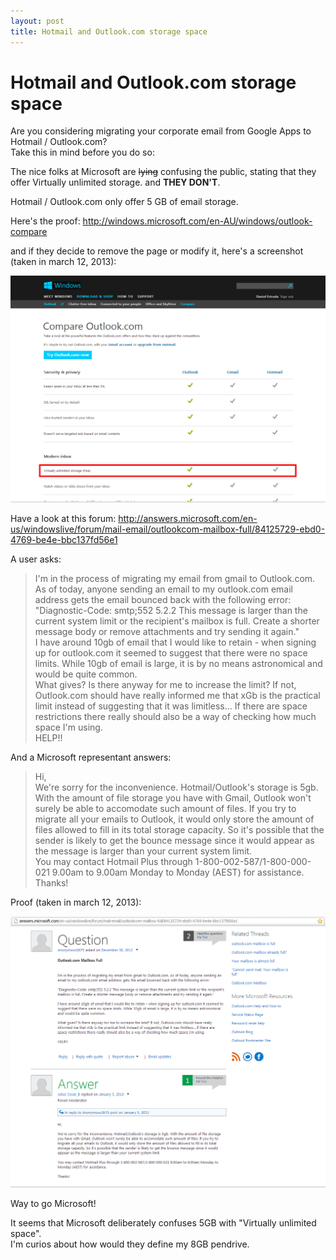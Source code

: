 ```yaml
---
layout: post
title: Hotmail and Outlook.com storage space
---
```


# Hotmail and Outlook.com storage space
Are you considering migrating your corporate email from Google Apps to Hotmail / Outlook.com?  
Take this in mind before you do so:

The nice folks at Microsoft are <del>lying</del> confusing the public, stating that they offer Virtually unlimited storage.
and **THEY DON'T**.

Hotmail / Outlook.com only offer 5 GB of email storage.

Here's the proof:
<http://windows.microsoft.com/en-AU/windows/outlook-compare>

and if they decide to remove the page or modify it, here's a screenshot (taken in march 12, 2013):

![page screenshot](/images/2013-03-13-1.png)

Have a look at this forum:
<http://answers.microsoft.com/en-us/windowslive/forum/mail-email/outlookcom-mailbox-full/84125729-ebd0-4769-be4e-bbc137fd56e1>

A user asks:

> I'm in the process of migrating my email from gmail to Outlook.com. As of today, anyone sending an email to my outlook.com email address gets the email bounced back with the following error:  
> "Diagnostic-Code: smtp;552 5.2.2 This message is larger than the current system limit or the recipient's mailbox is full. Create a shorter message body or remove attachments and try sending it again."  
> I have around 10gb of email that I would like to retain - when signing up for outlook.com it seemed to suggest that there were no space limits. While 10gb of email is large, it is by no means astronomical and would be quite common.  
> What gives? Is there anyway for me to increase the limit? If not, Outlook.com should have really informed me that xGb is the practical limit instead of suggesting that it was limitless... If there are space restrictions there really should also be a way of checking how much space I'm using.  
> HELP!!

And a Microsoft representant answers:

> Hi,  
> We're sorry for the inconvenience. Hotmail/Outlook's storage is 5gb. With the amount of file storage you have with Gmail, Outlook won't surely be able to accomodate such amount of files. If you try to migrate all your emails to Outlook, it would only store the amount of files allowed to fill in its total storage capacity. So it's possible that the sender is likely to get the bounce message since it would appear as the message is larger than your current system limit.  
> You may contact Hotmail Plus through 1-800-002-587/1-800-000-021 9.00am to 9.00am Monday to Monday (AEST) for assistance.  
> Thanks!

Proof (taken in march 12, 2013):

![forum screenshot](/images/2013-03-13-2.png)

 Way to go Microsoft!

 It seems that Microsoft deliberately confuses 5GB with "Virtually unlimited space".  
 I'm curios about how would they define my 8GB pendrive.
